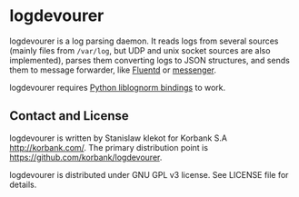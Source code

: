 logdevourer
===========

logdevourer is a log parsing daemon. It reads logs from several sources
(mainly files from `/var/log`, but UDP and unix socket sources are also
implemented), parses them converting logs to JSON structures, and sends them
to message forwarder, like [Fluentd](http://fluentd.org/) or
[messenger](http://seismometer.net/toolbox/).

logdevourer requires
[Python liblognorm bindings](https://github.com/korbank/python-liblognorm) to
work.


Contact and License
-------------------

logdevourer is written by Stanislaw klekot <dozzie at jarowit.net> for
Korbank S.A <http://korbank.com/>.
The primary distribution point is <https://github.com/korbank/logdevourer>.

logdevourer is distributed under GNU GPL v3 license. See LICENSE file for
details.
